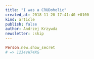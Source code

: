 ```yaml
---
title: "I was a CRUDoholic"
created_at: 2018-11-20 17:41:40 +0100
kind: article
publish: false
author: Andrzej Krzywda
newsletter: :skip
---
```



<!-- more -->

```ruby
Person.new.show_secret
# => 1234vW74X&
```

